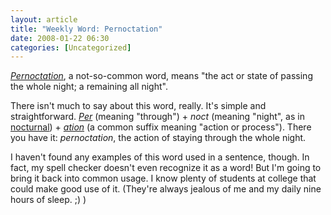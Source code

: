 ```yaml
---
layout: article
title: "Weekly Word: Pernoctation"
date: 2008-01-22 06:30
categories: [Uncategorized]
---
```

<em><a href="http://dictionary.reference.com/browse/pernoctation">Pernoctation</a></em>, a not-so-common word, means "the act or state of passing the whole night; a remaining all night".

There isn't much to say about this word, really. It's simple and straightforward. <em><a href="http://www.etymonline.com/index.php?term=per" title="Per on Online Etymology Dictionary">Per</a></em> (meaning "through") + <em>noct</em> (meaning "night", as in <a href="http://www.etymonline.com/index.php?term=nocturnal" title="Nocturnal on Online Etymology Dictionary">nocturnal</a>) + <em><a href="http://dictionary.reference.com/search?r=2&q=-ation" title="-ation on Dictionary.com">ation</a></em> (a common suffix meaning "action or process"). There you have it: <em>pernoctation</em>, the action of staying through the whole night.

I haven't found any examples of this word used in a sentence, though. In fact, my spell checker doesn't even recognize it as a word! But I'm going to bring it back into common usage. I know plenty of students at college that could make good use of it. (They're always jealous of me and my daily nine hours of sleep. ;) )
